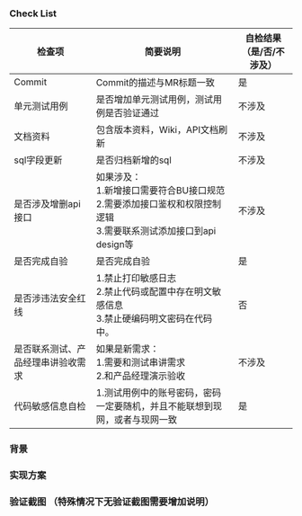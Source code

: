### Check List

| 检查项  | 简要说明 | 自检结果（是/否/不涉及）
|  ----  | ----  | ----  |
| Commit  | Commit的描述与MR标题一致 | 是  |
| 单元测试用例  | 是否增加单元测试用例，测试用例是否验证通过 | 不涉及  |
| 文档资料  | 包含版本资料，Wiki，API文档刷新 | 不涉及  |
| sql字段更新  | 是否归档新增的sql |  不涉及 |
| 是否涉及增删api接口 | 如果涉及：<br>1.新增接口需要符合BU接口规范<br>2.需要添加接口鉴权和权限控制逻辑<br>3.需要联系测试添加接口到api design等 | 不涉及  |
| 是否完成自验 | 是否完成自验 | 是  |
| 是否涉违法安全红线  | 1.禁止打印敏感日志<br>2.禁止代码或配置中存在明文敏感信息<br>3.禁止硬编码明文密码在代码中。| 否  |
| 是否联系测试、产品经理串讲验收需求 | 如果是新需求：<br>1.需要和测试串讲需求<br>2.和产品经理演示验收| 不涉及  |
| 代码敏感信息自检 | 1.测试用例中的账号密码，密码一定要随机，并且不能联想到现网，或者与现网一致| 是  |

### 背景



### 实现方案



### 验证截图 （特殊情况下无验证截图需要增加说明）


